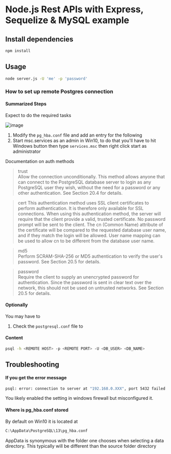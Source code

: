 # Node.js Rest APIs with Express, Sequelize & MySQL example


## Install dependencies

```zsh
npm install
```

## Usage

```bash
node server.js -U 'me' -p 'password'
```


### How to set up remote Postgres connection

#### Summarized Steps

Expect to do the required tasks

![image](https://user-images.githubusercontent.com/5965718/160250849-43945b57-abfe-47db-a81a-5161efcfef2a.png)


1. Modify the `pg_hba.conf` file and add an entry for the following
2. Start msc.services as an admin in Win10, to do that you'll have to hit Windows button then type `services.msc` then right click start as administrator 


Documentation on auth methods

> trust  
> Allow the connection unconditionally. This method allows anyone that can connect to the PostgreSQL database server to login as any PostgreSQL user they wish, without the need for a password or any other authentication. See Section 20.4 for details.

> cert
> This authentication method uses SSL client certificates to perform authentication. It is therefore only available for SSL connections. When using this authentication method, the server will require that the client provide a valid, trusted certificate. No password prompt will be sent to the client. The cn (Common Name) attribute of the certificate will be compared to the requested database user name, and if they match the login will be allowed. User name mapping can be used to allow cn to be different from the database user name.

> md5  
> Perform SCRAM-SHA-256 or MD5 authentication to verify the user's password. See Section 20.5 for details.

> password  
> Require the client to supply an unencrypted password for authentication. Since the password is sent in clear text over the network, this should not be used on untrusted networks. See Section 20.5 for details.


#### Optionally

You may have to 

1. Check the `postgresql.conf` file to 

#### Content


```bash
psql -h <REMOTE HOST> -p <REMOTE PORT> -U <DB_USER> <DB_NAME>
```

## Troubleshooting

#### If you get the error message

```zsh
psql: error: connection to server at "192.168.0.XXX", port 5432 failed: FATAL:  no pg_hba.conf entry for host "192.168.0.XXX", user "me", database "api", SSL off
```

You likely enabled the setting in windows firewall but misconfigured it.

#### Where is pg_hba.conf stored

By default on Win10 it is located at

```bash
C:\AppData\PostgreSQL\13\pg_hba.conf
```

AppData is synonymous with the folder one chooses when selecting a data directory. This typically will be different than the source folder directory
